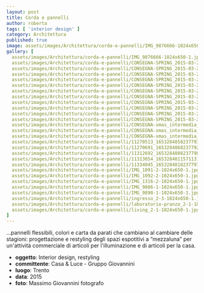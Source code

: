 ```yaml
---
layout: post
title: Corda e pannelli
author: roberta
tags: [ 'interior design' ]
category: Architettura
published: true
image: assets/images/Architettura/corda-e-pannelli/IMG_9876666-1024x650-1.jpg
gallery: [
  assets/images/Architettura/corda-e-pannelli/IMG_9876666-1024x650-1.jpg,
  assets/images/Architettura/corda-e-pannelli/CONSEGNA-SPRING_2015-03-29-02-1024x650-1.jpg,
  assets/images/Architettura/corda-e-pannelli/CONSEGNA-SPRING_2015-03-29-03-1024x650-1.jpg,
  assets/images/Architettura/corda-e-pannelli/CONSEGNA-SPRING_2015-03-29-04-1024x650-1.jpg,
  assets/images/Architettura/corda-e-pannelli/CONSEGNA-SPRING_2015-03-29-05-1024x650-1.jpg,
  assets/images/Architettura/corda-e-pannelli/CONSEGNA-SPRING_2015-03-29-06-1024x650-1.jpg,
  assets/images/Architettura/corda-e-pannelli/CONSEGNA-SPRING_2015-03-29-07-1024x650-1.jpg,
  assets/images/Architettura/corda-e-pannelli/CONSEGNA-SPRING_2015-03-29-08-1024x650-1.jpg,
  assets/images/Architettura/corda-e-pannelli/CONSEGNA-SPRING_2015-03-29-10-1024x650-1.jpg,
  assets/images/Architettura/corda-e-pannelli/CONSEGNA-SPRING_2015-03-29-11-1024x650-1.jpg,
  assets/images/Architettura/corda-e-pannelli/CONSEGNA-SPRING_2015-03-29-12-1024x650-1.jpg,
  assets/images/Architettura/corda-e-pannelli/CONSEGNA-SPRING_2015-03-29-13-1024x650-1.jpg,
  assets/images/Architettura/corda-e-pannelli/CONSEGNA-xmas_intermedia_2015-10-01-2-1024x650-1.jpg,
  assets/images/Architettura/corda-e-pannelli/CONSEGNA-xmas_intermedia_2015-10-01-3-1024x650-1.jpg,
  assets/images/Architettura/corda-e-pannelli/CONSEGNA-xmas_intermedia_2015-10-01-4-1024x650-1.jpg,
  assets/images/Architettura/corda-e-pannelli/11270513_1653284858237793_3973609959568922629_o-2-1024x650-1.jpg,
  assets/images/Architettura/corda-e-pannelli/11270691_1653284868237792_7109300973772562308_o-2-1024x650-1.jpg,
  assets/images/Architettura/corda-e-pannelli/11312692_1653284808237798_1494061874162691050_o-2-748x650-1.jpg,
  assets/images/Architettura/corda-e-pannelli/11313054_1653284811571131_3814562564270669219_o-2-1-748x650-1.jpg,
  assets/images/Architettura/corda-e-pannelli/11334045_1653284818237797_8383984903248599574_o-2-1024x650-1.jpg,
  assets/images/Architettura/corda-e-pannelli/IMG_1091-2-1024x650-1.jpg,
  assets/images/Architettura/corda-e-pannelli/IMG_1092-2-1024x650-1.jpg,
  assets/images/Architettura/corda-e-pannelli/IMG_1316-2-1024x650-1.jpg,
  assets/images/Architettura/corda-e-pannelli/IMG_9886-1-1024x650-1.jpg,
  assets/images/Architettura/corda-e-pannelli/IMG_9890-1-1024x650-1.jpg,
  assets/images/Architettura/corda-e-pannelli/ingresso_2-3-1024x650-1.jpg,
  assets/images/Architettura/corda-e-pannelli/laboratorio-pranzo_2-1-1024x650-1.jpg,
  assets/images/Architettura/corda-e-pannelli/living_2-1-1024x650-1.jpg
]
---
```


...pannelli flessibili, colori e carta da parati che cambiano al cambiare delle stagioni: progettazione e restyling degli spazi espotitivi a “mezzaluna” per un'attività commerciale di articoli per l'illuminazione e di articoli per la casa.

- **oggetto**: Interior design, restyling
- **committente**: Casa &amp; Luce - Gruppo Giovannini
- **luogo**: Trento
- **data**: 2015
- **foto**: Massimo Giovannini fotografo

